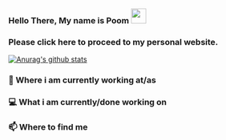 ### Hello There, My name is Poom <img src="https://raw.githubusercontent.com/MartinHeinz/MartinHeinz/master/wave.gif" width="30px">
### Please click here to proceed to my personal website.

[![Anurag's github stats](https://github-readme-stats.vercel.app/api?username=Poompong-b&show_icons=true&theme=graywhite)](https://github.com/anuraghazra/github-readme-stats)

### 💼 Where i am currently working at/as

### 💻 What i am currently/done working on

### 📫 Where to find me
